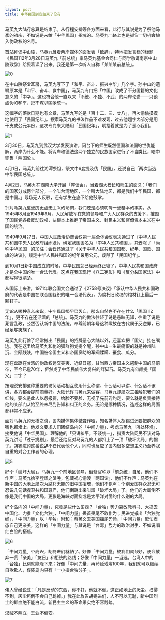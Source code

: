 ```yaml
---
layout: post
title: 中华民国到底结束了没有
---
```


马英九大陆行总算是结束了。从行程安排等各方面来看，此行与其说是为了祭他马家的祖宗，不如说是来给「中华民国」招魂的。马英九一路上也是抓住一切机会植入伪政权的名号。

首站拜谒中山陵，马英九当着两岸媒体的面发表「致辞」，特地把发言稿的标题《民国112年3月28日马英九「前总统」率马英九基金会同仁与同学敬谒南京中山陵致辞》给照着读了出来。我还是第一次听人自称「某某某前总统」。

![0](/images/20230410/0.png "0")

在中山陵祭堂耳房，马英九写下了「和平、奋斗、振兴中华」几个字。孙中山的遗嘱原本是「和平、奋斗、救中国」，马英九专门把「中国」改成了不分国籍的文化意义的「中华」。这也符合他一直以来「不统、不独、不武」的两岸论述——只谈虚伪的和平，拒不谋求国家统一。

这幅字的落款日期也有文章，马英九写的是「百十二、三、廿八」，再次偷偷摸摸地使用了「民国纪年」。搜索马英九的书法作品不难发现，过去他题字大部分是用干支或公元年份，这次专门来大陆用「民国纪年」，明摆着就是为了恶心我们。

![1](/images/20230410/1.png "1")  

3月30日，马英九到武汉大学发表演讲，问台下的师生既然德国和法国的世仇能解，两岸为什么不能。将两岸和德法这两个独立的民族国家进行了不当类比，暗中兜售「两国论」。

4月1日，马英九前往湘潭祭祖，祭文中6度提及伪「民国」，还说自己「两次当选中华民国总统」。

4月2日，马英九在湖南大学开展「座谈会」，当着湖大校长和师生的面说：「我们的国家分成两个部分，一个叫台湾地区，一个叫大陆地区，都是我们中华民国，都是中国。」现场无人反驳，还有学生在底下给他鼓掌。

针对马英九这些历史虚无主义的论调，我们还是必须明确一些基本的事实。从1945年8月至1949年9月，人民解放军在党的领导和广大人民群众的支援下，摧毁了国民党各级反动政权，从根本上推翻了帝国主义、封建主义和官僚资本主义在中国的统治。

1949年9月27日，中国人民政治协商会议第一届全体会议表决通过了《中华人民共和国中央人民政府组织法》，确定我国国名为「中华人民共和国」，并去除了「简称中华民国」的加注；会议还通过了《关于中华人民共和国国都、纪年、国歌、国旗的决议》，规定中华人民共和国的纪年采用公元，废除了「民国纪年」。

到10月1日新中国成立的时候，中华民国就已经寿终正寝了，中华人民共和国政府才是全中国的唯一合法代表。这点在我国现行《八二宪法》和《反分裂国家法》中都写得很清楚。

从国际上来讲，1971年联合国大会通过了《2758号决议》「承认中华人民共和国政府的代表是中国在联合国组织的唯一合法代表」，为腐朽旧政权的棺材钉上最后一颗钉子。

无论从哪种意义来说，中华民国都早已灭亡，那么自然也不存在什么「民国112年」，更不存在还活着的「总统」。马英九的做法往轻了说是愚昧无知，往重了说是莠言乱政，公然否认新中国的法统。奉尊前朝年号这种事放在古代属于反逆罪，已经足够夷族了。

马英九此行除了经常搬出「民国」的招牌恶心大陆以外，还喜欢把「国父」挂在嘴边。我在这里给马英九和他的狐群狗党提个醒，孙中山一生最痛恨的就是神州陆沉、金瓯残缺，中国被帝国主义和帝国资助的军阀蹂躏、蚕食、瓜分。

现在盘踞在台湾的伪政权远交美夷、近结日寇，甘当西方帝国主义遏制中国的马前卒，至今已逾70年，俨然成了中华民族伟大复兴的绊脚石。马英九有何颜提「国父」二字？

按理说安排这种重要的访问活动相互使用什么称谓、什么话可以讲、什么话不该讲，各方都会提前商量好。大陆允许马英九来做客，马英九却屡次三番触犯我们的红线，要么是此人以怨报德，给脸不要脸，无视了先前的约定，要么就是负责接待他的某部门从始至终未尽到告知和纠正的义务。无论是哪种情况，造成这样的局面都非常不应该。

面对马英九的无稽之谈，国内媒体集体装聋作哑，知名媒体人胡锡进还要把群众的嘴也都堵上。他发文要求人们团结岛内的「中间力量」、考虑马英九「所处环境」、接受他说「中华民国」、理解他的「只讲和平，不谈统一」，指责大陆网民不该对马英九讲话「过于挑剔」，最后还给反对马英九的人都扣上了一顶「破坏大局」的帽子。胡锡进的这番说辞不仅代表他个人，同时也反应了国内很多空想主义乃至养寇自重的对台工作者的心理。

![5](/images/20230410/5.png "5")

好个「破坏大局」。马英九一个前地区领导，僭紊官称以「前总统」自居，他们不作声；马英九拾李登辉之涕唾，包藏祸心偷渡「两国论」，他们不作声；马英九在新中国的大地上屡次为腐朽无能的旧中国招魂，他们不作声；个别爱国群众忍无可忍说几句话捍卫共和国尊严，他们倒跳出来叫嚣「破坏大局」了。他们的大局倒不像是我们中国的大局，更像是海峡对面抑或是太平洋对面的什么别的大局。

好个岛内的「中间力量」，究竟是些什么东西？「台独」势力篡改教科书、大搞去中国化、力推「文化台独」，「中间力量」畏首畏尾不敢作为；民进党搬出「台独党纲」，「中间力量」以「华独」附和；蔡英文去美国摇尾乞怜，「中间力量」赶忙表态自己更亲美。这样的「中间力量」与其说是「台毒」势力的政治对手，不如说唱红白脸的搭档。

![6](/images/20230410/6.png "6")

「中间力量」不高兴，胡锡进们就怕了。好像「中间力量」被我们伺候好，便会放弃一贯「亲美」「友日」和拒统的路线；好像「中间力量」一当选，台湾人中的「台独」比例就能降下来；好像「中间力量」再苟延残喘100年，我们就可以继续自欺欺人，假装岛内只有「一小撮台独分子」。

![7](/images/20230233/7.png "7")

伟人曾经说过：「凡是反动的东西，你不打，他就不倒。这正如地上的灰尘。扫帚不到，灰尘照例不会自己跑掉。」我在此敬告胡锡进们，人不可以无耻，新中国烈士的鲜血绝不能白流，新民主主义的革命果实绝不容践踏。

汉贼不两立，王业不偏安。

